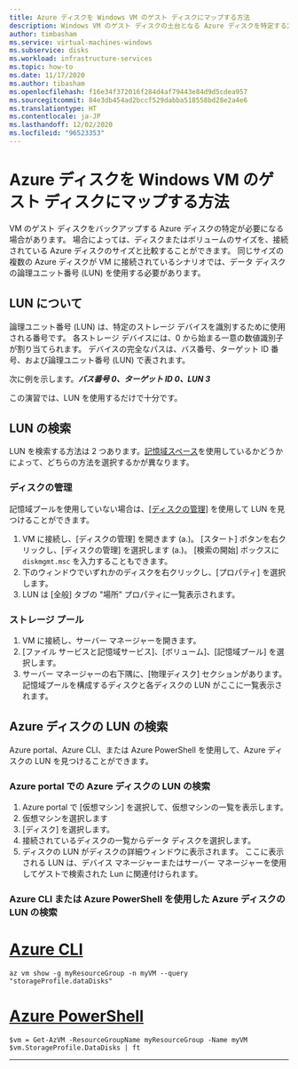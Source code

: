 ```yaml
---
title: Azure ディスクを Windows VM のゲスト ディスクにマップする方法
description: Windows VM のゲスト ディスクの土台となる Azure ディスクを特定する方法を説明します。
author: timbasham
ms.service: virtual-machines-windows
ms.subservice: disks
ms.workload: infrastructure-services
ms.topic: how-to
ms.date: 11/17/2020
ms.author: tibasham
ms.openlocfilehash: f16e34f372016f284d4af79443e84d9d5cdea957
ms.sourcegitcommit: 84e3db454ad2bccf529dabba518558bd28e2a4e6
ms.translationtype: HT
ms.contentlocale: ja-JP
ms.lasthandoff: 12/02/2020
ms.locfileid: "96523353"
---
```

# <a name="how-to-map-azure-disks-to-windows-vm-guest-disks"></a>Azure ディスクを Windows VM のゲスト ディスクにマップする方法

VM のゲスト ディスクをバックアップする Azure ディスクの特定が必要になる場合があります。 場合によっては、ディスクまたはボリュームのサイズを、接続されている Azure ディスクのサイズと比較することができます。 同じサイズの複数の Azure ディスクが VM に接続されているシナリオでは、データ ディスクの論理ユニット番号 (LUN) を使用する必要があります。 

## <a name="what-is-a-lun"></a>LUN について

論理ユニット番号 (LUN) は、特定のストレージ デバイスを識別するために使用される番号です。 各ストレージ デバイスには、0 から始まる一意の数値識別子が割り当てられます。 デバイスの完全なパスは、バス番号、ターゲット ID 番号、および論理ユニット番号 (LUN) で表されます。 

次に例を示します。***バス番号 0、ターゲット ID 0、LUN 3***

この演習では、LUN を使用するだけで十分です。

## <a name="finding-the-lun"></a>LUN の検索

LUN を検索する方法は 2 つあります。[記憶域スペース](https://docs.microsoft.com/windows-server/storage/storage-spaces/overview)を使用しているかどうかによって、どちらの方法を選択するかが異なります。

### <a name="disk-management"></a>ディスクの管理

記憶域プールを使用していない場合は、[[ディスクの管理]](https://docs.microsoft.com/windows-server/storage/disk-management/overview-of-disk-management) を使用して LUN を見つけることができます。

1. VM に接続し、[ディスクの管理] を開きます (a.)。 [スタート] ボタンを右クリックし、[ディスクの管理] を選択します (a.)。 [検索の開始] ボックスに `diskmgmt.msc` を入力することもできます。
1. 下のウィンドウでいずれかのディスクを右クリックし、[プロパティ] を選択します。
1. LUN は [全般] タブの "場所" プロパティに一覧表示されます。

### <a name="storage-pools"></a>ストレージ プール

1. VM に接続し、サーバー マネージャーを開きます。
1. [ファイル サービスと記憶域サービス]、[ボリューム]、[記憶域プール] を選択します。
1. サーバー マネージャーの右下隅に、[物理ディスク] セクションがあります。 記憶域プールを構成するディスクと各ディスクの LUN がここに一覧表示されます。

## <a name="finding-the-lun-for-the-azure-disks"></a>Azure ディスクの LUN の検索

Azure portal、Azure CLI、または Azure PowerShell を使用して、Azure ディスクの LUN を見つけることができます。

### <a name="finding-an-azure-disks-lun-in-the-azure-portal"></a>Azure portal での Azure ディスクの LUN の検索

1. Azure portal で [仮想マシン] を選択して、仮想マシンの一覧を表示します。
1. 仮想マシンを選択します
1. [ディスク] を選択します。
1. 接続されているディスクの一覧からデータ ディスクを選択します。
1. ディスクの LUN がディスクの詳細ウィンドウに表示されます。 ここに表示される LUN は、デバイス マネージャーまたはサーバー マネージャーを使用してゲストで検索された Lun に関連付けられます。

### <a name="finding-an-azure-disks-lun-using-azure-cli-or-azure-powershell"></a>Azure CLI または Azure PowerShell を使用した Azure ディスクの LUN の検索

# <a name="azure-cli"></a>[Azure CLI](#tab/azure-cli)
```azurecli-interactive
az vm show -g myResourceGroup -n myVM --query "storageProfile.dataDisks"
```

# <a name="azure-powershell"></a>[Azure PowerShell](#tab/azure-powershell)
```azurepowershell-interactive
$vm = Get-AzVM -ResourceGroupName myResourceGroup -Name myVM
$vm.StorageProfile.DataDisks | ft
```
---
